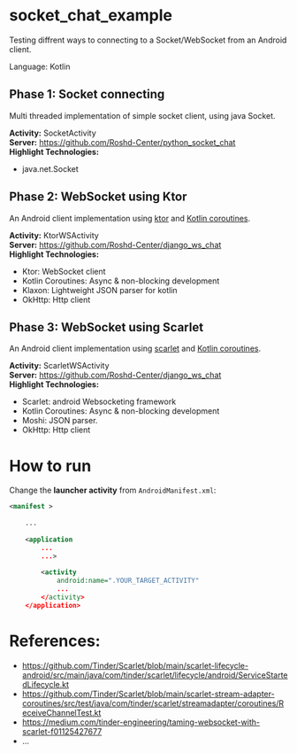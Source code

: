 # socket_chat_example
Testing diffrent ways to connecting to a Socket/WebSocket from an Android client.

Language: Kotlin

## Phase 1: Socket connecting
Multi threaded implementation of simple socket client, using java Socket.

**Activity:** SocketActivity  
**Server:** https://github.com/Roshd-Center/python_socket_chat  
**Highlight Technologies:**
- java.net.Socket




## Phase 2: WebSocket using Ktor
An Android client implementation using [ktor](https://ktor.io/) and [Kotlin coroutines](https://kotlinlang.org/docs/coroutines-overview.html).

**Activity:** KtorWSActivity  
**Server:** https://github.com/Roshd-Center/django_ws_chat  
**Highlight Technologies:**
- Ktor: WebSocket client
- Kotlin Coroutines: Async & non-blocking development
- Klaxon: Lightweight JSON parser for kotlin
- OkHttp: Http client


## Phase 3: WebSocket using Scarlet
An Android client implementation  using [scarlet](https://github.com/Tinder/Scarlet) and [Kotlin coroutines](https://kotlinlang.org/docs/coroutines-overview.html).

**Activity:** ScarletWSActivity  
**Server:** https://github.com/Roshd-Center/django_ws_chat  
**Highlight Technologies:**
- Scarlet: android Websocketing framework
- Kotlin Coroutines: Async & non-blocking development
- Moshi: JSON parser.
- OkHttp: Http client



# How to run
Change the **launcher activity** from `AndroidManifest.xml`:
```xml
<manifest >
  
    ...
    
    <application
        ...
        ...>
        
        <activity
            android:name=".YOUR_TARGET_ACTIVITY"
            ...
        </activity>
    </application>
```


# References:
- https://github.com/Tinder/Scarlet/blob/main/scarlet-lifecycle-android/src/main/java/com/tinder/scarlet/lifecycle/android/ServiceStartedLifecycle.kt
- https://github.com/Tinder/Scarlet/blob/main/scarlet-stream-adapter-coroutines/src/test/java/com/tinder/scarlet/streamadapter/coroutines/ReceiveChannelTest.kt
- https://medium.com/tinder-engineering/taming-websocket-with-scarlet-f01125427677
- ...

